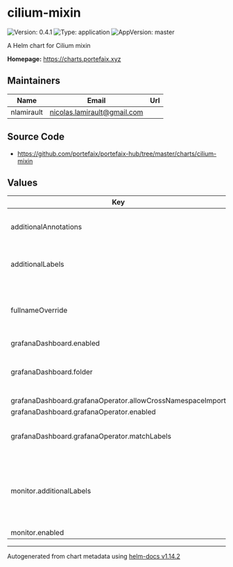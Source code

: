# cilium-mixin

![Version: 0.4.1](https://img.shields.io/badge/Version-0.4.1-informational?style=flat-square) ![Type: application](https://img.shields.io/badge/Type-application-informational?style=flat-square) ![AppVersion: master](https://img.shields.io/badge/AppVersion-master-informational?style=flat-square)

A Helm chart for Cilium mixin

**Homepage:** <https://charts.portefaix.xyz>

## Maintainers

| Name       | Email                         | Url |
| ---------- | ----------------------------- | --- |
| nlamirault | <nicolas.lamirault@gmail.com> |     |

## Source Code

- <https://github.com/portefaix/portefaix-hub/tree/master/charts/cilium-mixin>

## Values

| Key                                                        | Type   | Default        | Description                                                              |
| ---------------------------------------------------------- | ------ | -------------- | ------------------------------------------------------------------------ |
| additionalAnnotations                                      | object | `{}`           | Additional annotations to add to all resources                           |
| additionalLabels                                           | object | `{}`           | Additional labels to add to all resources                                |
| fullnameOverride                                           | string | `""`           | Provide a name to substitute for the full names of resources             |
| grafanaDashboard.enabled                                   | bool   | `true`         |                                                                          |
| grafanaDashboard.folder                                    | string | `"networking"` | Grafana folder in which to store the dashboards                          |
| grafanaDashboard.grafanaOperator.allowCrossNamespaceImport | bool   | `true`         |                                                                          |
| grafanaDashboard.grafanaOperator.enabled                   | bool   | `false`        |                                                                          |
| grafanaDashboard.grafanaOperator.matchLabels               | object | `{}`           | Selected labels for Grafana instance                                     |
| monitor.additionalLabels                                   | object | `{}`           | Additional labels to add to resources managed by the Prometheus Operator |
| monitor.enabled                                            | bool   | `true`         |                                                                          |

---

Autogenerated from chart metadata using [helm-docs v1.14.2](https://github.com/norwoodj/helm-docs/releases/v1.14.2)
